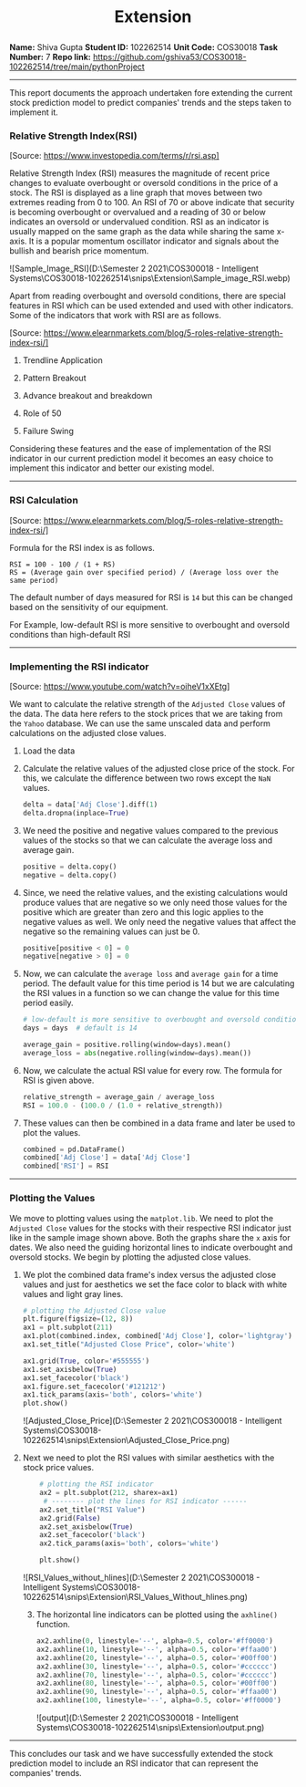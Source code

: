 <h1><p align="center"> 
    Extension
</h1>

**Name:** Shiva Gupta
**Student ID:** 102262514 
**Unit Code:** COS30018
**Task Number:** 7
**Repo link:** https://github.com/gshiva53/COS30018-102262514/tree/main/pythonProject

****

This report documents the approach undertaken fore extending the current stock prediction model to predict companies' trends and the steps taken to implement it. 

### Relative Strength Index(RSI)

[Source: https://www.investopedia.com/terms/r/rsi.asp]

Relative Strength Index (RSI) measures the magnitude of recent price changes to evaluate overbought or oversold conditions in the price of a stock. The RSI is displayed as a line graph that moves between two extremes reading from 0 to 100. An RSI of 70 or above indicate that security is becoming overbought or overvalued and a reading of 30 or below indicates an oversold or undervalued condition. 
RSI as an indicator is usually mapped on the same graph as the data while sharing the same x-axis. It is a popular momentum oscillator indicator and signals about the bullish and bearish price momentum. 

![Sample_Image_RSI](D:\Semester 2 2021\COS300018 - Intelligent Systems\COS30018-102262514\snips\Extension\Sample_image_RSI.webp)

Apart from reading overbought and oversold conditions, there are special features in RSI which can be used extended and used with other indicators. Some of the indicators that work with RSI are as follows. 

[Source: https://www.elearnmarkets.com/blog/5-roles-relative-strength-index-rsi/]

1. Trendline Application

1. Pattern Breakout 
2. Advance breakout and breakdown
3. Role of 50 
4. Failure Swing

Considering these features and the ease of implementation of the RSI indicator in our current prediction model it becomes an easy choice to implement this indicator and better our existing model. 


****

### RSI Calculation

[Source: https://www.elearnmarkets.com/blog/5-roles-relative-strength-index-rsi/]

Formula for the RSI index is as follows. 

```
RSI = 100 - 100 / (1 + RS)
RS = (Average gain over specified period) / (Average loss over the same period)
```

The default number of days measured for RSI is `14` but this can be changed based on the sensitivity of our equipment. 

For Example, low-default RSI is more sensitive to overbought and oversold conditions than high-default RSI 

****



### Implementing the RSI indicator

[Source: https://www.youtube.com/watch?v=oiheV1xXEtg]

We want to calculate the relative strength of the `Adjusted Close` values of the data. The data here refers to the stock prices that we are taking from the `Yahoo` database. We can use the same unscaled data and perform calculations on the adjusted close values. 

1. Load the data

2. Calculate the relative values of the adjusted close price of the stock.
   For this, we calculate the difference between two rows except the `NaN` values.

   ```python
   delta = data['Adj Close'].diff(1)
   delta.dropna(inplace=True)
   ```
   
3. We need the positive and negative values compared to the previous values of the stocks so that we can calculate the average loss and average gain. 
   
   ```python
   positive = delta.copy()
   negative = delta.copy()
   ```
   
4. Since, we need the relative values, and the existing calculations would produce values that are negative so we only need those values for the positive which are greater than zero and this logic applies to the negative values as well. We only need the negative values that affect the negative so the remaining values can just be 0. 

   ```python
   positive[positive < 0] = 0
   negative[negative > 0] = 0
   ```

5. Now, we can calculate the `average loss` and `average gain` for a time period. The default value for this time period is 14 but we are calculating the RSI values in a function so we can change the value for this time period easily. 

   ```python
   # low-default is more sensitive to overbought and oversold conditions than high-default
   days = days  # default is 14
   
   average_gain = positive.rolling(window=days).mean()
   average_loss = abs(negative.rolling(window=days).mean())
   ```

6. Now, we calculate the actual RSI value for every row. The formula for RSI is given above. 

   ```python
   relative_strength = average_gain / average_loss
   RSI = 100.0 - (100.0 / (1.0 + relative_strength))
   ```

7. These values can then be combined in a data frame and later be used to plot the values. 

   ```python
   combined = pd.DataFrame()
   combined['Adj Close'] = data['Adj Close']
   combined['RSI'] = RSI
   ```


****



### Plotting the Values

We move to plotting values using the `matplot.lib`. We need to plot the `Adjusted Close` values for the stocks with their respective RSI indicator just like in the sample image shown above. Both the graphs share the `x` axis for dates. We also need the guiding horizontal lines to indicate overbought and oversold stocks. 
We begin by plotting the adjusted close values. 

1. We plot the combined data frame's index versus the adjusted close values and just for aesthetics we set the face color to black with white values and light gray lines. 

   ```python
   # plotting the Adjusted Close value
   plt.figure(figsize=(12, 8))
   ax1 = plt.subplot(211)
   ax1.plot(combined.index, combined['Adj Close'], color='lightgray')
   ax1.set_title("Adjusted Close Price", color='white')
   
   ax1.grid(True, color='#555555')
   ax1.set_axisbelow(True)
   ax1.set_facecolor('black')
   ax1.figure.set_facecolor('#121212')
   ax1.tick_params(axis='both', colors='white')
   plot.show()
   ```

   ![Adjusted_Close_Price](D:\Semester 2 2021\COS300018 - Intelligent Systems\COS30018-102262514\snips\Extension\Adjusted_Close_Price.png)

2. Next we need to plot the RSI values with similar aesthetics with the stock price values. 

   ```python
       # plotting the RSI indicator
       ax2 = plt.subplot(212, sharex=ax1)
      	# -------- plot the lines for RSI indicator ------
       ax2.set_title("RSI Value")
       ax2.grid(False)
       ax2.set_axisbelow(True)
       ax2.set_facecolor('black')
       ax2.tick_params(axis='both', colors='white')
   
       plt.show()
   ```

   ![RSI_Values_without_hlines](D:\Semester 2 2021\COS300018 - Intelligent Systems\COS30018-102262514\snips\Extension\RSI_Values_Without_hlines.png)

   3. The horizontal line indicators can be plotted using the `axhline()` function. 

      ```python
      ax2.axhline(0, linestyle='--', alpha=0.5, color='#ff0000')
      ax2.axhline(10, linestyle='--', alpha=0.5, color='#ffaa00')
      ax2.axhline(20, linestyle='--', alpha=0.5, color='#00ff00')
      ax2.axhline(30, linestyle='--', alpha=0.5, color='#cccccc')
      ax2.axhline(70, linestyle='--', alpha=0.5, color='#cccccc')
      ax2.axhline(80, linestyle='--', alpha=0.5, color='#00ff00')
      ax2.axhline(90, linestyle='--', alpha=0.5, color='#ffaa00')
      ax2.axhline(100, linestyle='--', alpha=0.5, color='#ff0000')
      ```

      ![output](D:\Semester 2 2021\COS300018 - Intelligent Systems\COS30018-102262514\snips\Extension\output.png)

****

This concludes our task and we have successfully extended the stock prediction model to include an RSI indicator that can represent the companies' trends. 

